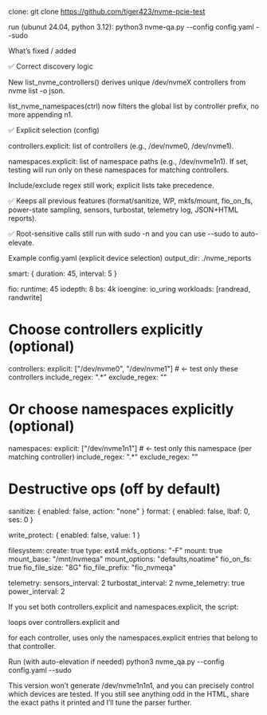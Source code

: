 clone:
git clone https://github.com/tiger423/nvme-pcie-test

run (ubunut 24.04, python 3.12):
python3 nvme-qa.py --config config.yaml --sudo



What’s fixed / added

✅ Correct discovery logic

New list_nvme_controllers() derives unique /dev/nvmeX controllers from nvme list -o json.

list_nvme_namespaces(ctrl) now filters the global list by controller prefix, no more appending n1.

✅ Explicit selection (config)

controllers.explicit: list of controllers (e.g., /dev/nvme0, /dev/nvme1).

namespaces.explicit: list of namespace paths (e.g., /dev/nvme1n1). If set, testing will run only on these namespaces for matching controllers.

Include/exclude regex still work; explicit lists take precedence.

✅ Keeps all previous features (format/sanitize, WP, mkfs/mount, fio_on_fs, power-state sampling, sensors, turbostat, telemetry log, JSON+HTML reports).

✅ Root-sensitive calls still run with sudo -n and you can use --sudo to auto-elevate.





Example config.yaml (explicit device selection)
output_dir: ./nvme_reports

smart: { duration: 45, interval: 5 }

fio:
  runtime: 45
  iodepth: 8
  bs: 4k
  ioengine: io_uring
  workloads: [randread, randwrite]

# Choose controllers explicitly (optional)
controllers:
  explicit: ["/dev/nvme0", "/dev/nvme1"]   # <- test only these controllers
  include_regex: ".*"
  exclude_regex: ""

# Or choose namespaces explicitly (optional)
namespaces:
  explicit: ["/dev/nvme1n1"]               # <- test only this namespace (per matching controller)
  include_regex: ".*"
  exclude_regex: ""

# Destructive ops (off by default)
sanitize: { enabled: false, action: "none" }
format:   { enabled: false, lbaf: 0, ses: 0 }

write_protect: { enabled: false, value: 1 }

filesystem:
  create: true
  type: ext4
  mkfs_options: "-F"
  mount: true
  mount_base: "/mnt/nvmeqa"
  mount_options: "defaults,noatime"
  fio_on_fs: true
  fio_file_size: "8G"
  fio_file_prefix: "fio_nvmeqa"

telemetry:
  sensors_interval: 2
  turbostat_interval: 2
  nvme_telemetry: true
  power_interval: 2



If you set both controllers.explicit and namespaces.explicit, the script:

loops over controllers.explicit and

for each controller, uses only the namespaces.explicit entries that belong to that controller.

Run (with auto-elevation if needed)
python3 nvme_qa.py --config config.yaml --sudo


This version won’t generate /dev/nvme1n1n1, and you can precisely control which devices are tested. If you still see anything odd in the HTML, share the exact paths it printed and I’ll tune the parser further.
